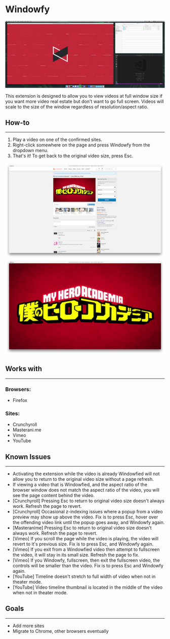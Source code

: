 # Windowfy
![Main](docs/screenshots/screenshot_1.png)

This extension is designed to allow you to view videos at full window size if you want more video real estate but don't want to go full screen. Videos will scale to the size of the window regardless of resolution/aspect ratio.

## How-to
---

1. Play a video on one of the confirmed sites.
2. Right-click somewhere on the page and press Windowfy from the dropdown menu.
3. That's it! To get back to the original video size, press Esc.


![Main](docs/screenshots/screenshot_2.png) ![Main](docs/screenshots/screenshot_3.png)
## Works with
---

### Browsers:
- Firefox

### Sites:
- Crunchyroll
- Masterani.me
- Vimeo
- YouTube

## Known Issues
---

- Activating the extension while the video is already Windowfied will not allow you to return to the original video size without a page refresh.
- If viewing a video that is Windowfied, and the aspect ratio of the browser window does not match the aspect ratio of the video, you will see the page content behind the video.
- [Crunchyroll] Pressing Esc to return to original video size doesn't always work. Refresh the page to revert.
- [Crunchyroll] Occasional z-indexing issues where a popup from a video preview may show up above the video. Fix is to press Esc, hover over the offending video link until the popup goes away, and Windowfy again.
- [Masteranime] Pressing Esc to return to original video size doesn't always work. Refresh the page to revert.
- [Vimeo] If you scroll the page while the video is playing, the video will revert to it's previous size. Fix is to press Esc, and Windowfy again.
- [Vimeo] If you exit from a Windowfied video then attempt to fullscreen the video, it will stay in its small size. Refresh the page to fix.
- [Vimeo] If you Windowfy, fullscreen, then exit the fullscreen video, the controls will be smaller than the video. Fix is to press Esc and Windowfy again.
- [YouTube] Timeline doesn't stretch to full width of video when not in theater mode.
- [YouTube] Video timeline thumbnail is located in the middle of the video when not in theater mode.

## Goals
---

- Add more sites
- Migrate to Chrome, other browsers eventually